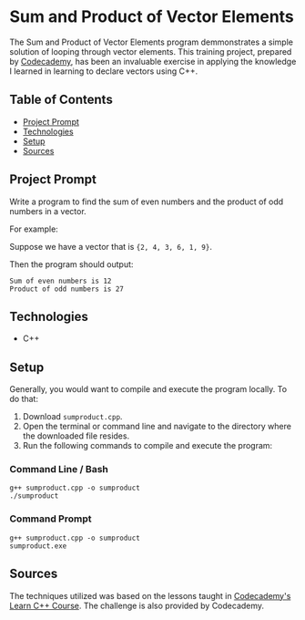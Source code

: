 # **Sum and Product of Vector Elements**

The Sum and Product of Vector Elements program demmonstrates a simple solution of looping through vector elements. This training project, prepared by [Codecademy](https://www.codecademy.com/learn/learn-c-plus-plus), has been an invaluable exercise in applying the knowledge I learned in learning to declare vectors using C++.

## Table of Contents

- [Project Prompt](#project-prompt)
- [Technologies](#technologies)
- [Setup](#setup)
- [Sources](#sources)

## Project Prompt

Write a program to find the sum of even numbers and the product of odd numbers in a vector.

For example:

Suppose we have a vector that is `{2, 4, 3, 6, 1, 9}`.

Then the program should output:

```git
Sum of even numbers is 12
Product of odd numbers is 27
```

## Technologies

- C++

## Setup

Generally, you would want to compile and execute the program locally. To do that:

1. Download `sumproduct.cpp`.
2. Open the terminal or command line and navigate to the directory where the downloaded file resides.
3. Run the following commands to compile and execute the program:

### Command Line / Bash

```git
g++ sumproduct.cpp -o sumproduct
./sumproduct
```

### Command Prompt

```git
g++ sumproduct.cpp -o sumproduct
sumproduct.exe
```

## Sources

The techniques utilized was based on the lessons taught in [Codecademy's Learn C++ Course](https://www.codecademy.com/learn/learn-c-plus-plus
). The challenge is also provided by Codecademy.

